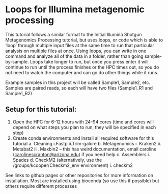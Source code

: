 # Loops for Illumina metagenomic processing

This tutorial follows a similar format to the Initial Illumina Shotgun Metagenomics Processing tutorial, but uses loops, or code which is able to ‘loop’ through multiple input files at the same time to run that particular analysis on multiple files at once. Using loops, you can write in one command and analyze all of the data in a folder, rather than going sample-by-sample. Loops take longer to run, but once you press enter it will continue to run until the process finishes or the HPC times out, so you do not need to watch the computer and can go do other things while it runs. 

Example samples in this project will be called Sample1, Sample2, etc. Samples are paired reads, so each will have two files (Sample1_R1 and Sample1_R2)


## Setup for this tutorial:
 1.	Open the HPC for 6-12 hours with 24-94 cores (time and cores will depend on what steps you plan to run, they will be specified in each step) 
 2.	Create conda environments and install all required software for this tutorial
     a. Cleaning
         i.Fastp
        ii.Trim-galore
    b.	Metagenomics
        i.	Kraken2
        ii. Metabat2
        iii. Maxbin2 – this has weird documentation, email caroline (carolinescranton@arizona.edu) if you need help
    c.	Assemblers
        i.	Spades
    d.	CheckM2 (alternatively, use the /groups/kcooper/Checkm2_env environment)
        i. checkm2

See links to github pages or other repositories for more information on installation. Most are installed using bioconda (so use this if possible) but others require different processes
